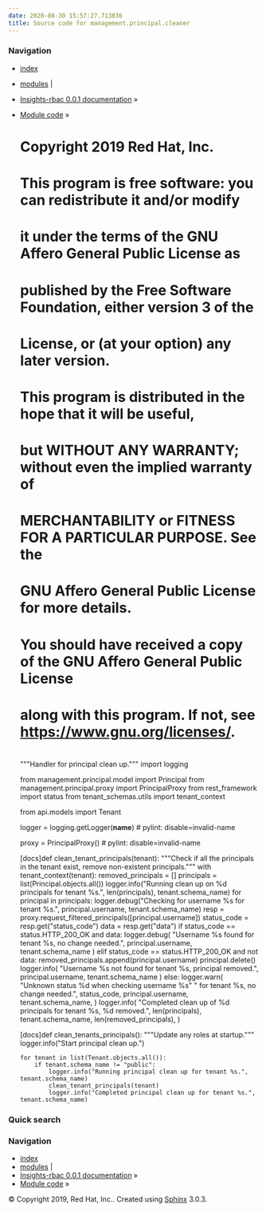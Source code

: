 ```yaml
---
date: 2020-08-30 15:57:27.713836
title: Source code for management.principal.cleaner
---
```

### Navigation

  - [index](../../../../genindex/ "General Index")
  - [modules](../../../../py-modindex/ "Python Module Index") |
  - [Insights-rbac 0.0.1 documentation](../../../../index/) »
  - [Module code](../../../index/) »


    #
    # Copyright 2019 Red Hat, Inc.
    #
    # This program is free software: you can redistribute it and/or modify
    # it under the terms of the GNU Affero General Public License as
    # published by the Free Software Foundation, either version 3 of the
    # License, or (at your option) any later version.
    #
    # This program is distributed in the hope that it will be useful,
    # but WITHOUT ANY WARRANTY; without even the implied warranty of
    # MERCHANTABILITY or FITNESS FOR A PARTICULAR PURPOSE.  See the
    # GNU Affero General Public License for more details.
    #
    # You should have received a copy of the GNU Affero General Public License
    # along with this program.  If not, see <https://www.gnu.org/licenses/>.
    #
    
    """Handler for principal clean up."""
    import logging
    
    from management.principal.model import Principal
    from management.principal.proxy import PrincipalProxy
    from rest_framework import status
    from tenant_schemas.utils import tenant_context
    
    from api.models import Tenant
    
    logger = logging.getLogger(__name__)  # pylint: disable=invalid-name
    
    proxy = PrincipalProxy()  # pylint: disable=invalid-name
    
    
    [docs]def clean_tenant_principals(tenant):
        """Check if all the principals in the tenant exist, remove non-existent principals."""
        with tenant_context(tenant):
            removed_principals = []
            principals = list(Principal.objects.all())
            logger.info("Running clean up on %d principals for tenant %s.", len(principals), tenant.schema_name)
            for principal in principals:
                logger.debug("Checking for username %s for tenant %s.", principal.username, tenant.schema_name)
                resp = proxy.request_filtered_principals([principal.username])
                status_code = resp.get("status_code")
                data = resp.get("data")
                if status_code == status.HTTP_200_OK and data:
                    logger.debug(
                        "Username %s found for tenant %s, no change needed.", principal.username, tenant.schema_name
                    )
                elif status_code == status.HTTP_200_OK and not data:
                    removed_principals.append(principal.username)
                    principal.delete()
                    logger.info(
                        "Username %s not found for tenant %s, principal removed.", principal.username, tenant.schema_name
                    )
                else:
                    logger.warn(
                        "Unknown status %d when checking username %s" " for tenant %s, no change needed.",
                        status_code,
                        principal.username,
                        tenant.schema_name,
                    )
            logger.info(
                "Completed clean up of %d principals for tenant %s, %d removed.",
                len(principals),
                tenant.schema_name,
                len(removed_principals),
            )
    
    
    [docs]def clean_tenants_principals():
        """Update any roles at startup."""
        logger.info("Start principal clean up.")
    
        for tenant in list(Tenant.objects.all()):
            if tenant.schema_name != "public":
                logger.info("Running principal clean up for tenant %s.", tenant.schema_name)
                clean_tenant_principals(tenant)
                logger.info("Completed principal clean up for tenant %s.", tenant.schema_name)

### Quick search

### Navigation

  - [index](../../../../genindex/ "General Index")
  - [modules](../../../../py-modindex/ "Python Module Index") |
  - [Insights-rbac 0.0.1 documentation](../../../../index/) »
  - [Module code](../../../index/) »

© Copyright 2019, Red Hat, Inc.. Created using
[Sphinx](http://sphinx-doc.org/) 3.0.3.